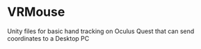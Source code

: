 # VRMouse

Unity files for basic hand tracking on Oculus Quest that can send coordinates to a Desktop PC
